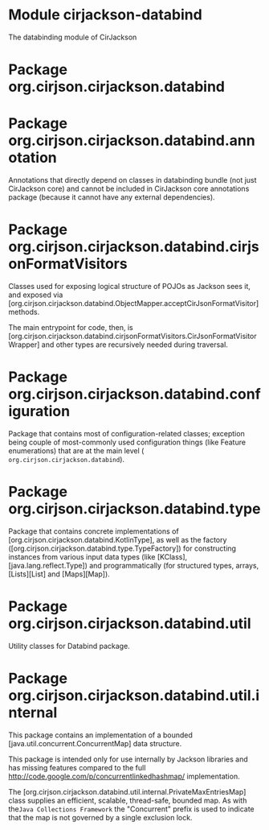 # Module cirjackson-databind

The databinding module of CirJackson

# Package org.cirjson.cirjackson.databind

# Package org.cirjson.cirjackson.databind.annotation

Annotations that directly depend on classes in databinding bundle (not just CirJackson core) and cannot be included in
CirJackson core annotations package (because it cannot have any external dependencies).

# Package org.cirjson.cirjackson.databind.cirjsonFormatVisitors

Classes used for exposing logical structure of POJOs as Jackson sees it, and exposed via
[org.cirjson.cirjackson.databind.ObjectMapper.acceptCirJsonFormatVisitor] methods.

The main entrypoint for code, then, is
[org.cirjson.cirjackson.databind.cirjsonFormatVisitors.CirJsonFormatVisitorWrapper] and other types are recursively
needed during traversal.

# Package org.cirjson.cirjackson.databind.configuration

Package that contains most of configuration-related classes; exception being couple of most-commonly used configuration
things (like Feature enumerations) that are at the main level (` org.cirjson.cirjackson.databind`).

# Package org.cirjson.cirjackson.databind.type

Package that contains concrete implementations of [org.cirjson.cirjackson.databind.KotlinType], as well as the factory
([org.cirjson.cirjackson.databind.type.TypeFactory]) for constructing instances from various input data types (like
[KClass], [java.lang.reflect.Type]) and programmatically (for structured types, arrays, [Lists][List] and [Maps][Map]).

# Package org.cirjson.cirjackson.databind.util

Utility classes for Databind package.

# Package org.cirjson.cirjackson.databind.util.internal

This package contains an implementation of a bounded [java.util.concurrent.ConcurrentMap] data structure.

This package is intended only for use internally by Jackson libraries and has
missing features compared to the full http://code.google.com/p/concurrentlinkedhashmap/ implementation.

The [org.cirjson.cirjackson.databind.util.internal.PrivateMaxEntriesMap] class supplies an efficient, scalable,
thread-safe, bounded map. As with the`Java Collections Framework` the "Concurrent" prefix is used to indicate that the
map is not governed by a single exclusion lock.
